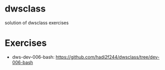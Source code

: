 # dwsclass
solution of dwsclass exercises

# Exercises
- dws-dev-006-bash: https://github.com/hadi2f244/dwsclass/tree/dev-006-bash
